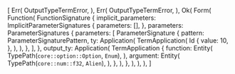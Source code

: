 [
    Err(
        OutputTypeTermError,
    ),
    Err(
        OutputTypeTermError,
    ),
    Ok(
        Form(
            Function(
                FunctionSignature {
                    implicit_parameters: ImplicitParameterSignatures {
                        parameters: [],
                    },
                    parameters: ParameterSignatures {
                        parameters: [
                            ParameterSignature {
                                pattern: ParameterSignaturePattern,
                                ty: Application(
                                    TermApplication(
                                        Id {
                                            value: 10,
                                        },
                                    ),
                                ),
                            },
                        ],
                    },
                    output_ty: Application(
                        TermApplication {
                            function: Entity(
                                TypePath(`core::option::Option`, `Enum`),
                            ),
                            argument: Entity(
                                TypePath(`core::num::f32`, `Alien`),
                            ),
                        },
                    ),
                },
            ),
        ),
    ),
]